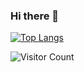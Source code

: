 ### Hi there 👋

[![Top Langs](https://github-readme-stats.vercel.app/api/top-langs/?username=TudouSuperman&layout=compact&theme=tokyonight&show_icons=true)]()

![Visitor Count](https://profile-counter.glitch.me/all-smile/count.svg)
